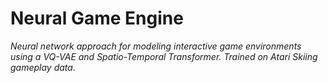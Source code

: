 # Neural Game Engine

_Neural network approach for modeling interactive game environments using a VQ-VAE and Spatio-Temporal Transformer. Trained on Atari Skiing gameplay data._

